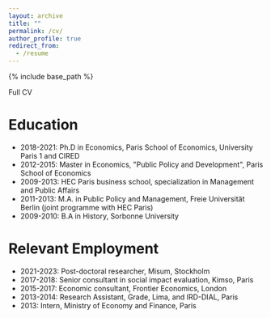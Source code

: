 ```yaml
---
layout: archive
title: ""
permalink: /cv/
author_profile: true
redirect_from:
  - /resume
---
```


{% include base_path %}

Full CV

Education
======
* 2018-2021: Ph.D in Economics, Paris School of Economics, University Paris 1 and CIRED
* 2012-2015: Master in Economics, "Public Policy and Development", Paris School of Economics
* 2009-2013: HEC Paris business school, specialization in Management and Public Affairs 
* 2011-2013: M.A. in Public Policy and Management, Freie Universität Berlin (joint programme with HEC Paris)
* 2009-2010: B.A in History, Sorbonne University


Relevant Employment
======
* 2021-2023: Post-doctoral researcher, Misum, Stockholm
* 2017-2018: Senior consultant in social impact evaluation, Kimso, Paris
* 2015-2017: Economic consultant, Frontier Economics, London
* 2013-2014: Research Assistant, Grade, Lima, and IRD-DIAL, Paris
* 2013: Intern, Ministry of Economy and Finance, Paris




 
  

